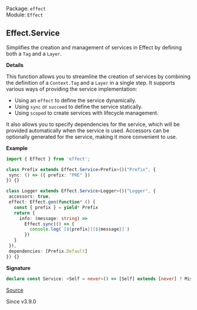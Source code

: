 Package: `effect`<br />
Module: `Effect`<br />

## Effect.Service

Simplifies the creation and management of services in Effect by defining both
a `Tag` and a `Layer`.

**Details**

This function allows you to streamline the creation of services by combining
the definition of a `Context.Tag` and a `Layer` in a single step. It supports
various ways of providing the service implementation:
- Using an `effect` to define the service dynamically.
- Using `sync` or `succeed` to define the service statically.
- Using `scoped` to create services with lifecycle management.

It also allows you to specify dependencies for the service, which will be
provided automatically when the service is used. Accessors can be optionally
generated for the service, making it more convenient to use.

**Example**

```ts
import { Effect } from 'effect';

class Prefix extends Effect.Service<Prefix>()("Prefix", {
 sync: () => ({ prefix: "PRE" })
}) {}

class Logger extends Effect.Service<Logger>()("Logger", {
 accessors: true,
 effect: Effect.gen(function* () {
   const { prefix } = yield* Prefix
   return {
     info: (message: string) =>
       Effect.sync(() => {
         console.log(`[${prefix}][${message}]`)
       })
   }
 }),
 dependencies: [Prefix.Default]
}) {}
```

**Signature**

```ts
declare const Service: <Self = never>() => [Self] extends [never] ? MissingSelfGeneric : { <const Key extends string, const Make extends { readonly scoped: Effect<Service.AllowedType<Key, Make>, any, any> | ((...args: any) => Effect<Service.AllowedType<Key, Make>, any, any>); readonly dependencies?: ReadonlyArray<Layer.Layer.Any>; readonly accessors?: boolean; readonly ಠ_ಠ: never; } | { readonly effect: Effect<Service.AllowedType<Key, Make>, any, any> | ((...args: any) => Effect<Service.AllowedType<Key, Make>, any, any>); readonly dependencies?: ReadonlyArray<Layer.Layer.Any>; readonly accessors?: boolean; readonly ಠ_ಠ: never; } | { readonly sync: LazyArg<Service.AllowedType<Key, Make>>; readonly dependencies?: ReadonlyArray<Layer.Layer.Any>; readonly accessors?: boolean; readonly ಠ_ಠ: never; } | { readonly succeed: Service.AllowedType<Key, Make>; readonly dependencies?: ReadonlyArray<Layer.Layer.Any>; readonly accessors?: boolean; readonly ಠ_ಠ: never; }>(key: Key, make: Make): Service.Class<Self, Key, Make>; <const Key extends string, const Make extends NoExcessProperties<{ readonly scoped: Effect<Service.AllowedType<Key, Make>, any, any> | ((...args: any) => Effect<Service.AllowedType<Key, Make>, any, any>); readonly dependencies?: ReadonlyArray<Layer.Layer.Any>; readonly accessors?: boolean; }, Make>>(key: Key, make: Make): Service.Class<Self, Key, Make>; <const Key extends string, const Make extends NoExcessProperties<{ readonly effect: Effect<Service.AllowedType<Key, Make>, any, any> | ((...args: any) => Effect<Service.AllowedType<Key, Make>, any, any>); readonly dependencies?: ReadonlyArray<Layer.Layer.Any>; readonly accessors?: boolean; }, Make>>(key: Key, make: Make): Service.Class<Self, Key, Make>; <const Key extends string, const Make extends NoExcessProperties<{ readonly sync: LazyArg<Service.AllowedType<Key, Make>>; readonly dependencies?: ReadonlyArray<Layer.Layer.Any>; readonly accessors?: boolean; }, Make>>(key: Key, make: Make): Service.Class<Self, Key, Make>; <const Key extends string, const Make extends NoExcessProperties<{ readonly succeed: Service.AllowedType<Key, Make>; readonly dependencies?: ReadonlyArray<Layer.Layer.Any>; readonly accessors?: boolean; }, Make>>(key: Key, make: Make): Service.Class<Self, Key, Make>; }
```

[Source](https://github.com/Effect-TS/effect/tree/main/packages/effect/src/Effect.ts#L13550)

Since v3.9.0